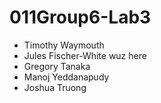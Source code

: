 # 011Group6-Lab3
* Timothy Waymouth
* Jules Fischer-White wuz here
* Gregory Tanaka
* Manoj Yeddanapudy
* Joshua Truong
